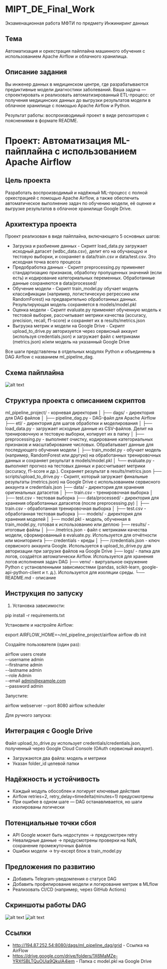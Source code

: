# MIPT_DE_Final_Work
Экзаменационная работа МФТИ по предмету Инжиниринг данных

## Тема
Автоматизация и оркестрация пайплайна машинного обучения с использованием Apache Airflow и облачного хранилища.

## Описание задания
Вы инженер данных в медицинском центре, где разрабатываются предиктивные модели диагностики заболеваний. Ваша задача — спроектировать и реализовать автоматизированный ETL-процесс: от получения медицинских данных до выгрузки результатов модели в облачное хранилище с помощью Apache Airflow и Python. 

Результат работы: воспроизводимый проект в виде репозитория с пояснениями в формате README.


# Проект: Автоматизация ML-пайплайна с использованием Apache Airflow

## Цель проекта
Разработать воспроизводимый и надёжный ML-процесс с полной оркестрацией с помощью Apache Airflow, а также обеспечить автоматическое выполнение задач по обучению модели, её оценке и выгрузке результатов в облачное хранилище Google Drive.

## Архитектура проекта
Проект реализован в виде пайплайна, включающего 5 основных шагов:
- Загрузка и разбиение данных - Скрипт load_data.py загружает исходный датасет (wdbc_data.csv), делит его на обучающую и тестовую выборки, и сохраняет в data/train.csv и data/test.csv. Это исходная точка всего процесса
- Предобработка данных - Скрипт preprocessing.py применяет стандартизацию признаков, обработку пропущенных значений (если есть) и кодирование категориальных переменных. Обработанные данные сохраняются в data/processed/
- Обучение модели - Скрипт train_model.py обучает модель классификации (например, логистическую регрессию или RandomForest) на предварительно обработанных данных. Результирующая модель сохраняется в models/model.pkl
- Оценка модели - Скрипт evaluate.py применяет обученную модель к тестовой выборке, рассчитывает метрики качества (accuracy, precision, recall, f1-score) и сохраняет их в results/metrics.json
- Выгрузка метрик и модели на Google Drive - Скрипт upload_to_drive.py авторизуется через сервисный аккаунт (используя credentials.json) и загружает файл с метриками (metrics.json) и/или модель на указанный Google Drive

Все шаги представлены в отдельных модулях Python и объединены в DAG Airflow с названием ml_pipeline_dag.

## Схема пайплайна
![alt text]([http://url/to/img.png](https://github.com/Maksakov-AA/MIPT_DE_Final_Work/blob/main/images/pipeline_scheme.png))

## Структура проекта с описанием скриптов 
ml_pipeline_project/ - корневая директория
│
├── dags/ - директория для DAG файлов
│   ├── pipeline_dag.py - DAG-файл для Apache Airflow
├── etl/ - директория для шагов обработки и моделирования
│   ├── load_data.py - загружает исходные данные из CSV-файлов. Делит на тренировочную и тестовую выборки, копирует их в папку
│   ├── preprocessing.py - выполняет очистку, кодирование категориальных признаков и масштабирование числовых. Обрабатывает данные для последующего обучения модели
│   ├── train_model.py - обучает модель (например, RandomForest или другую) на обработанных тренировочных данных и сохраняет результат в models/model.pkl
│   └── evaluate.py - выполняет прогноз на тестовых данных и рассчитывает метрики (accuracy, f1-score и др.). Сохраняет результат в results/metrics.json
├── scripts/upload_to_drive.py - Скрипт, который загружает финальные результаты (metrics.json) на Google Drive с использованием сервисного аккаунта и credentials.json
├── data/ - директория для хранения оригинальных датасетов
│   ├── train.csv - тренировочная выборка
│   ├── test.csv - тестовая выборка
├── data/processed/ - директория для хранения обработанных датасетов (после preprocessing.py)
│   ├── train.csv - обработанная тренировочная выборка
│   ├── test.csv - обработанная тестовая выборка
├── models/ - директория для хранения моделей
│   ├── model.pkl - модель, обученная в train_model.py, готовая к использованию или деплою
├── results/ - итоговые файлы
│   ├── /metrics.json - файл с метриками качества модели, сформированный в evaluate.py. Используется для отчётности или мониторинга
├── credentials - креды
│   ├── /credentials.json - ключ сервисного аккаунта Google. Используется в upload_to_drive.py для авторизации при загрузке файлов на Google Drive
├── logs/ - папка для логов, создаётся автоматически Airflow. Используется для хранения логов исполнения задач DAG
├── venv/ - виртуальное окружение Python с установленными зависимостями (pandas, scikit-learn, google-api-python-client и т. д.). Используется для изоляции среды.
└── README.md - описание

## Инструкция по запуску
1. Установка  зависимости:

pip install -r requirements.txt

Установите и настройте Airflow:

export AIRFLOW_HOME=~/ml_pipeline_project/airflow
airflow db init

Создайте пользователя (один раз):

airflow users create \
    --username admin \
    --firstname admin \
    --lastname admin \
    --role Admin \
    --email admin@example.com \
    --password admin

Запустите:

airflow webserver --port 8080
airflow scheduler

Для ручного запуска:

## Интеграция с Google Drive
Файл upload_to_drive.py использует credentials/credentials.json, полученный через Google Cloud Console (OAuth сервисный аккаунт).
- Загружаются два файла: модель и метрики
- Указан folder_id целевой папки

## Надёжность и устойчивость
- Каждый модуль обособлен и логирует ключевые действия
- Airflow retries=2, retry_delay=timedelta(minutes=1) предусмотрены
- При ошибке в одном шаге — DAG останавливается, но шаги изолированы логически

## Потенциальные точки сбоя
- API Google может быть недоступен → предусмотрен retry
- Невалидные данные → предусмотрены проверки на NaN, сохранение промежуточных файлов
- Ошибки модели → try-except блок в train_model.py

## Предложения по развитию
- Добавить Telegram-уведомления о статусе DAG
- Добавить профилирование модели и логирование метрик в MLflow
- Реализовать CI/CD (например, через GitHub Actions)

## Скриншоты работы DAG
![alt text]([http://url/to/img.png](https://github.com/Maksakov-AA/MIPT_DE_Final_Work/blob/main/images/AirFlow_DAG.png))
![alt text]([http://url/to/img.png](https://github.com/Maksakov-AA/MIPT_DE_Final_Work/blob/main/images/AirFlow_DAG_2.png))

## Ссылки
- http://194.87.252.54:8080/dags/ml_pipeline_dag/grid - Ссылка на AirFlow
- https://drive.google.com/drive/folders/1X6MaMZe-YRXfSBLTQuOUia9QkulA4iem - Папка с model.pkl на Google Drive
